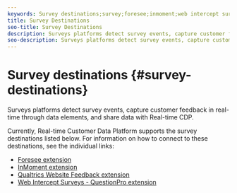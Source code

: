 ```yaml
---
keywords: Survey destinations;survey;foresee;inmoment;web intercept surveys;qualtrics
title: Survey Destinations
seo-title: Survey Destinations
description: Surveys platforms detect survey events, capture customer feedback in real-time through data elements, and share data with Real-time CDP.
seo-description: Surveys platforms detect survey events, capture customer feedback in real-time through data elements, and share data with Real-time CDP.
---
```


# Survey destinations {#survey-destinations}

Surveys platforms detect survey events, capture customer feedback in real-time through data elements, and share data with Real-time CDP.

Currently, Real-time Customer Data Platform supports the survey destinations listed below. For information on how to connect to these destinations, see the individual links:

* [Foresee extension](/help/rtcdp/destinations/foresee-extension.md)
* [InMoment extension](/help/rtcdp/destinations/inmoment-extension.md)
* [Qualtrics Website Feedback extension](qualtrics-extension.md)
* [Web Intercept Surveys - QuestionPro extension](/help/rtcdp/destinations/web-intercept-surveys-extension.md)
